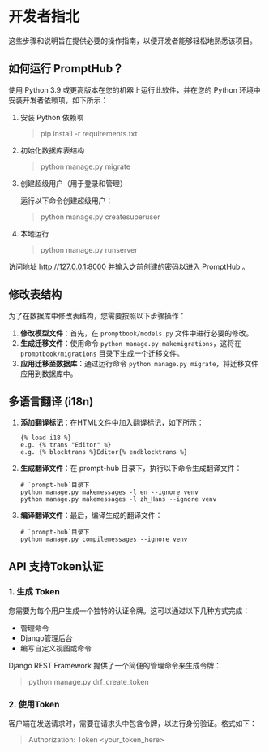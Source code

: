 

# 开发者指北

这些步骤和说明旨在提供必要的操作指南，以便开发者能够轻松地熟悉该项目。

## 如何运行 PromptHub？

使用 Python 3.9 或更高版本在您的机器上运行此软件，并在您的 Python 环境中安装开发者依赖项，如下所示：

1. 安装 Python 依赖项
    >pip install -r requirements.txt
   
2. 初始化数据库表结构
   >python manage.py migrate
   
3. 创建超级用户（用于登录和管理） 

    运行以下命令创建超级用户：
    >python manage.py createsuperuser

4. 本地运行
   >python manage.py runserver
   
访问地址 http://127.0.0.1:8000 并输入之前创建的密码以进入 PromptHub 。


## 修改表结构

为了在数据库中修改表结构，您需要按照以下步骤操作：

1. **修改模型文件**：首先，在 `promptbook/models.py` 文件中进行必要的修改。
2. **生成迁移文件**：使用命令 `python manage.py makemigrations`，这将在 `promptbook/migrations` 目录下生成一个迁移文件。
3. **应用迁移至数据库**：通过运行命令 `python manage.py migrate`，将迁移文件应用到数据库中。


## 多语言翻译 (i18n)

1. **添加翻译标记**：在HTML文件中加入翻译标记，如下所示：
   ```
   {% load i18 %}
   e.g. {% trans "Editor" %}
   e.g. {% blocktrans %}Editor{% endblocktrans %}
   ```
2. **生成翻译文件**：在 prompt-hub 目录下，执行以下命令生成翻译文件：
   ```
   # `prompt-hub`目录下
   python manage.py makemessages -l en --ignore venv 
   python manage.py makemessages -l zh_Hans --ignore venv 
   ```
3. **编译翻译文件**：最后，编译生成的翻译文件：
   ```
   # `prompt-hub`目录下
   python manage.py compilemessages --ignore venv 
   ```     

## API 支持Token认证

### 1. 生成 Token
    
您需要为每个用户生成一个独特的认证令牌。这可以通过以下几种方式完成：

- 管理命令
- Django管理后台
- 编写自定义视图或命令

Django REST Framework 提供了一个简便的管理命令来生成令牌：

> python manage.py drf_create_token <username>

### 2. 使用Token 

客户端在发送请求时，需要在请求头中包含令牌，以进行身份验证。格式如下：

> Authorization: Token <your_token_here>


